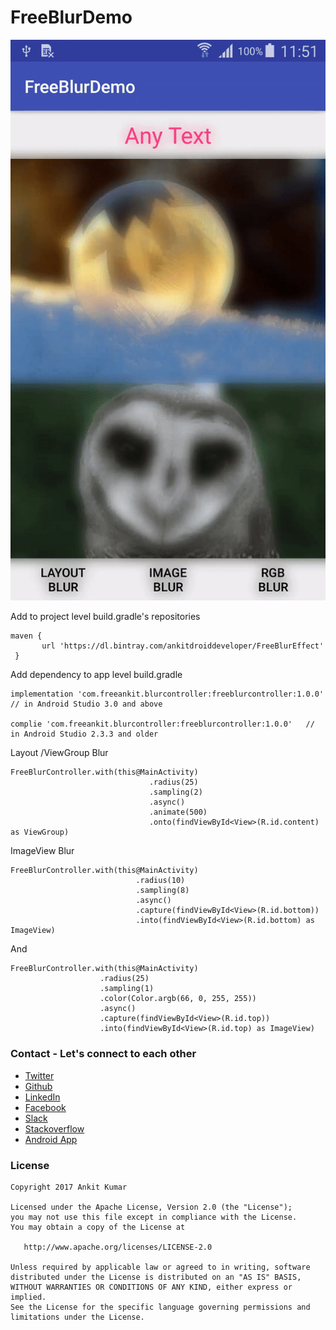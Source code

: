 # FreeBlurDemo

![GIF](https://github.com/AnkitDroidGit/FreeBlurDemo/blob/master/app/art/video_blur.gif)



Add to project level build.gradle's repositories

    maven {
           url 'https://dl.bintray.com/ankitdroiddeveloper/FreeBlurEffect'
     }
                
Add dependency to app level build.gradle

    implementation 'com.freeankit.blurcontroller:freeblurcontroller:1.0.0'   // in Android Studio 3.0 and above
         
    complie 'com.freeankit.blurcontroller:freeblurcontroller:1.0.0'   // in Android Studio 2.3.3 and older
        
        
Layout /ViewGroup Blur

    FreeBlurController.with(this@MainActivity)
                                   .radius(25)
                                   .sampling(2)
                                   .async()
                                   .animate(500)
                                   .onto(findViewById<View>(R.id.content) as ViewGroup)
                                   
ImageView Blur

    FreeBlurController.with(this@MainActivity)
                                .radius(10)
                                .sampling(8)
                                .async()
                                .capture(findViewById<View>(R.id.bottom))
                                .into(findViewById<View>(R.id.bottom) as ImageView)
                                
                                
 And
 
 
    FreeBlurController.with(this@MainActivity)
                        .radius(25)
                        .sampling(1)
                        .color(Color.argb(66, 0, 255, 255))
                        .async()
                        .capture(findViewById<View>(R.id.top))
                        .into(findViewById<View>(R.id.top) as ImageView)
                        
                        
                        
### Contact - Let's connect to each other
- [Twitter](https://twitter.com/KumarAnkitRKE)
- [Github](https://github.com/AnkitDroidGit)
- [LinkedIn](https://www.linkedin.com/in/kumarankitkumar/)
- [Facebook](https://www.facebook.com/freeankit)
- [Slack](https://ankitdroid.slack.com)
- [Stackoverflow](https://stackoverflow.com/users/3282461/android)
- [Android App](https://play.google.com/store/apps/details?id=com.freeankit.ankitprofile)

### License

    Copyright 2017 Ankit Kumar
    
    Licensed under the Apache License, Version 2.0 (the "License");
    you may not use this file except in compliance with the License.
    You may obtain a copy of the License at

       http://www.apache.org/licenses/LICENSE-2.0

    Unless required by applicable law or agreed to in writing, software
    distributed under the License is distributed on an "AS IS" BASIS,
    WITHOUT WARRANTIES OR CONDITIONS OF ANY KIND, either express or implied.
    See the License for the specific language governing permissions and
    limitations under the License.                        

